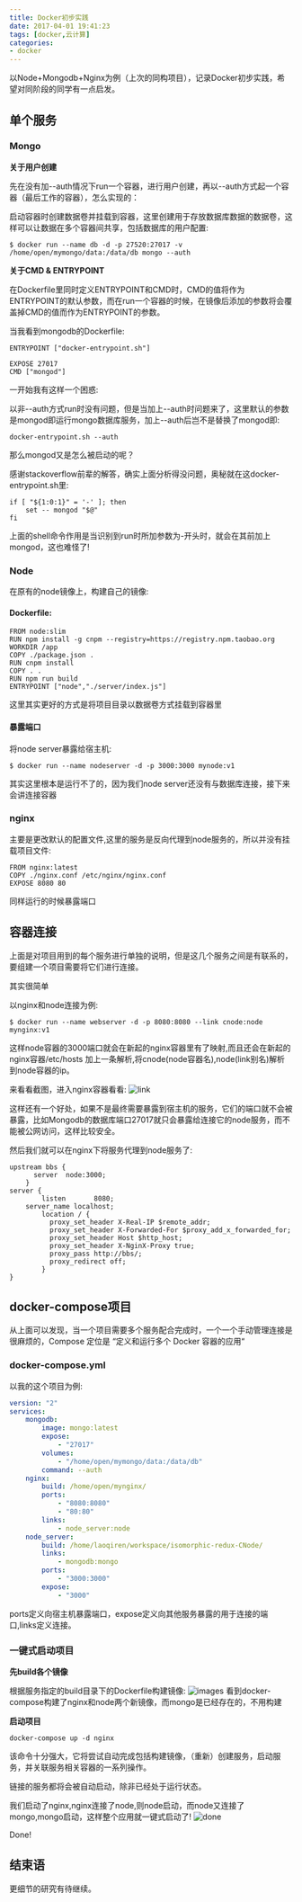```yaml
---
title: Docker初步实践
date: 2017-04-01 19:41:23
tags: [docker,云计算]
categories: 
- docker
---
```

以Node+Mongodb+Nginx为例（上次的同构项目），记录Docker初步实践，希望对同阶段的同学有一点启发。
<!--more-->

## 单个服务

### Mongo

**关于用户创建**

先在没有加--auth情况下run一个容器，进行用户创建，再以--auth方式起一个容器（最后工作的容器），怎么实现的：

启动容器时创建数据卷并挂载到容器，这里创建用于存放数据库数据的数据卷，这样可以让数据在多个容器间共享，包括数据库的用户配置:
```
$ docker run --name db -d -p 27520:27017 -v /home/open/mymongo/data:/data/db mongo --auth
```
**关于CMD & ENTRYPOINT**

在Dockerfile里同时定义ENTRYPOINT和CMD时，CMD的值将作为ENTRYPOINT的默认参数，而在run一个容器的时候，在镜像后添加的参数将会覆盖掉CMD的值而作为ENTRYPOINT的参数。

当我看到mongodb的Dockerfile:
```
ENTRYPOINT ["docker-entrypoint.sh"]

EXPOSE 27017
CMD ["mongod"]
```
一开始我有这样一个困惑:

以非--auth方式run时没有问题，但是当加上--auth时问题来了，这里默认的参数是mongod即运行mongo数据库服务，加上--auth后岂不是替换了mongod即:
```
docker-entrypoint.sh --auth
```
那么mongod又是怎么被启动的呢？

感谢stackoverflow前辈的解答，确实上面分析得没问题，奥秘就在这docker-entrypoint.sh里:
```
if [ "${1:0:1}" = '-' ]; then
	set -- mongod "$@"
fi
```
上面的shell命令作用是当识别到run时所加参数为-开头时，就会在其前加上mongod，这也难怪了!

### Node
在原有的node镜像上，构建自己的镜像:

#### Dockerfile:
```
FROM node:slim
RUN npm install -g cnpm --registry=https://registry.npm.taobao.org
WORKDIR /app
COPY ./package.json .
RUN cnpm install
COPY . .
RUN npm run build
ENTRYPOINT ["node","./server/index.js"]
```
这里其实更好的方式是将项目目录以数据卷方式挂载到容器里

#### 暴露端口
将node server暴露给宿主机:
```
$ docker run --name nodeserver -d -p 3000:3000 mynode:v1
```
其实这里根本是运行不了的，因为我们node server还没有与数据库连接，接下来会讲连接容器

### nginx
主要是更改默认的配置文件,这里的服务是反向代理到node服务的，所以并没有挂载项目文件:
```
FROM nginx:latest
COPY ./nginx.conf /etc/nginx/nginx.conf
EXPOSE 8080 80
```
同样运行的时候暴露端口

## 容器连接
上面是对项目用到的每个服务进行单独的说明，但是这几个服务之间是有联系的，要组建一个项目需要将它们进行连接。

其实很简单

以nginx和node连接为例:
```
$ docker run --name webserver -d -p 8080:8080 --link cnode:node mynginx:v1
```
这样node容器的3000端口就会在新起的nginx容器里有了映射,而且还会在新起的nginx容器/etc/hosts 加上一条解析,将cnode(node容器名),node(link别名)解析到node容器的ip。

来看看截图，进入nginx容器看看:
![link](http://7xsi10.com1.z0.glb.clouddn.com/dockerlink.jpg)

这样还有一个好处，如果不是最终需要暴露到宿主机的服务，它们的端口就不会被暴露，比如Mongodb的数据库端口27017就只会暴露给连接它的node服务，而不能被公网访问，这样比较安全。

然后我们就可以在nginx下将服务代理到node服务了:

```
upstream bbs {
      server  node:3000;
    }
server {
        listen       8080;
	server_name localhost;
        location / {
          proxy_set_header X-Real-IP $remote_addr;
          proxy_set_header X-Forwarded-For $proxy_add_x_forwarded_for;
          proxy_set_header Host $http_host;
          proxy_set_header X-NginX-Proxy true;
          proxy_pass http://bbs/;
          proxy_redirect off;
        }
}
```
## docker-compose项目

从上面可以发现，当一个项目需要多个服务配合完成时，一个一个手动管理连接是很麻烦的，Compose 定位是 “定义和运行多个 Docker 容器的应用“

### docker-compose.yml
以我的这个项目为例:
```yml
version: "2"
services:
    mongodb:
        image: mongo:latest
        expose:
            - "27017"
        volumes:
            - "/home/open/mymongo/data:/data/db"
        command: --auth
    nginx:
        build: /home/open/mynginx/
        ports:
            - "8080:8080"
            - "80:80"
        links:
            - node_server:node
    node_server:
        build: /home/laoqiren/workspace/isomorphic-redux-CNode/ 
        links:
            - mongodb:mongo
        ports:
            - "3000:3000"
        expose:
            - "3000"

```
ports定义向宿主机暴露端口，expose定义向其他服务暴露的用于连接的端口,links定义连接。

### 一键式启动项目

**先build各个镜像**

根据服务指定的build目录下的Dockerfile构建镜像:
![images](http://7xsi10.com1.z0.glb.clouddn.com/dockerimages.jpg)
看到docker-compose构建了nginx和node两个新镜像，而mongo是已经存在的，不用构建

**启动项目**
```
docker-compose up -d nginx
```
该命令十分强大，它将尝试自动完成包括构建镜像，（重新）创建服务，启动服务，并关联服务相关容器的一系列操作。

链接的服务都将会被自动启动，除非已经处于运行状态。

我们启动了nginx,nginx连接了node,则node启动，而node又连接了mongo,mongo启动，这样整个应用就一键式启动了!
![done](http://7xsi10.com1.z0.glb.clouddn.com/upnginx.jpg)

Done!
## 结束语

更细节的研究有待继续。